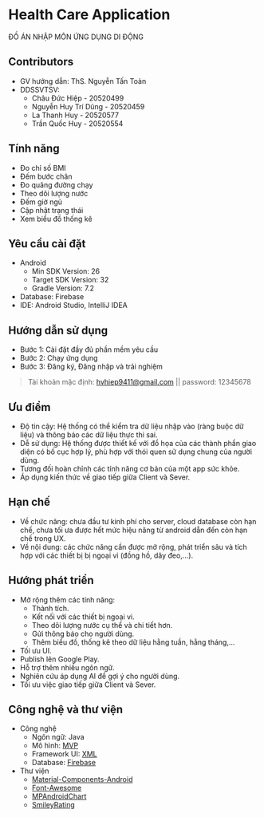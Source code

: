 # Health Care Application
ĐỒ ÁN NHẬP MÔN ỨNG DỤNG DI ĐỘNG

## Contributors
- GV hướng dẫn: ThS. Nguyễn Tấn Toàn
- DDSSVTSV:
  - Châu Đức Hiệp - 20520499
  - Nguyễn Huy Trí Dũng - 20520459
  - La Thanh Huy - 20520577
  - Trần Quốc Huy - 20520554
  
## Tính năng
- Đo chỉ số BMI
- Đếm bước chân
- Đo quãng đường chạy
- Theo dõi lượng nước
- Đếm giờ ngủ
- Cập nhật trạng thái
- Xem biểu đồ thống kê

## Yêu cầu cài đặt
- Android
  - Min SDK Version: 26
  - Target SDK Version: 32
  - Gradle Version: 7.2
- Database: Firebase
- IDE: Android Studio, IntelliJ IDEA

## Hướng dẫn sử dụng
- Bước 1: Cài đặt đầy đủ phần mềm yêu cầu
- Bước 2: Chạy ứng dụng
- Bước 3: Đăng ký, Đăng nhập và trải nghiệm

>Tài khoản mặc định:
>hvhiep9411@gmail.com ||
> password: 12345678

## Ưu điểm
-	Độ tin cậy: Hệ thống có thể kiểm tra dữ liệu nhập vào (ràng buộc dữ liệu) và thông báo các dữ liệu thực thi sai.
-	Dễ sử dụng: Hệ thống được thiết kế với đồ họa của các thành phần giao diện có bố cục hợp lý, phù hợp với thói quen sử dụng chung của người dùng.
-	Tương đối hoàn chỉnh các tính năng cơ bản của một app sức khỏe.
-	Áp dụng kiến thức về giao tiếp giữa Client và Sever.

## Hạn chế
- Về chức năng: chưa đầu tư kinh phí cho server, cloud database còn hạn chế, chưa tối ưa được hết mức hiệu năng từ android dẫn đến còn hạn chế trong UX.
- Về nội dung: các chức năng cần được mở rộng, phát triển sâu và tích hợp với các thiết bị bị ngoại vi (đồng hồ, dây đeo,…).

## Hướng phát triển
- Mở rộng thêm các tính năng:
  + Thành tích.
  + Kết nối với các thiết bị ngoại vi.
  + Theo dõi lượng nước cụ thể và chi tiết hơn.
  + Gửi thông báo cho người dùng.
  + Thêm biểu đồ, thống kê theo dữ liệu hằng tuần, hằng tháng,…
- Tối ưu UI.
- Publish lên Google Play.
- Hỗ trợ thêm nhiều ngôn ngữ.
- Nghiên cứu áp dụng AI để gợi ý cho người dùng.
- Tối ưu việc giao tiếp giữa Client và Sever.

## Công nghệ và thư viện
- Công nghệ
    - Ngôn ngữ: Java
    - Mô hình: [MVP](https://www.geeksforgeeks.org/mvp-model-view-presenter-architecture-pattern-in-android-with-example/)
    - Framework UI: [XML](https://www.geeksforgeeks.org/a-complete-guide-to-learn-xml-for-android-app-development/)
    - Database: [Firebase](https://github.com/topics/firebase)
- Thư viện
    - [Material-Components-Android](https://github.com/material-components/material-components-android)
    - [Font-Awesome](https://github.com/FortAwesome/Font-Awesome)
    - [MPAndroidChart](https://github.com/PhilJay/MPAndroidChart)
    - [SmileyRating](https://github.com/sujithkanna/SmileyRating)